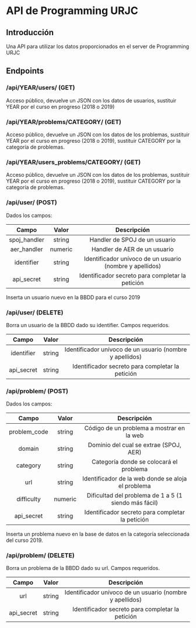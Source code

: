 # API de Programming URJC

## Introducción
Una API para utilizar los datos proporcionados en el server de Programming URJC

## Endpoints

### /api/YEAR/users/ (GET)

Acceso público, devuelve un JSON con los datos de usuarios, sustituir YEAR por el curso en progreso (2018 o 2019)

### /api/YEAR/problems/CATEGORY/ (GET)

Acceso público, devuelve un JSON con los datos de los problemas, sustituir YEAR por el curso en progreso (2018 o 2019), sustituir CATEGORY por la categoría de problemas.

### /api/YEAR/users\_problems/CATEGORY/ (GET)

Acceso público, devuelve un JSON con los datos de los problemas, sustituir YEAR por el curso en progreso (2018 o 2019), sustituir CATEGORY por la categoría de problemas.

### /api/user/ (POST)

Dados los campos:

| Campo         | Valor   | Descripción                                              |
|:-------------:|:-------:|:--------------------------------------------------------:|
| spoj\_handler | string  | Handler de SPOJ de un usuario                            |
| aer\_handler  | numeric | Handler de AER de un usuario                             |
| identifier    | string  | Identificador unívoco de un usuario (nombre y apellidos) |
| api\_secret   | string  | Identificador secreto para completar la petición         |

Inserta un usuario nuevo en la BBDD para el curso 2019

### /api/user/ (DELETE)

Borra un usuario de la BBDD dado su identifier. Campos requeridos.

| Campo         | Valor   | Descripción                                              |
|:-------------:|:-------:|:--------------------------------------------------------:|
| identifier    | string  | Identificador unívoco de un usuario (nombre y apellidos) |
| api\_secret   | string  | Identificador secreto para completar la petición         |

### /api/problem/ (POST)

Dados los campos:

| Campo         | Valor   | Descripción                                              |
|:-------------:|:-------:|:--------------------------------------------------------:|
| problem\_code | string  | Código de un problema a mostrar en la web                |
| domain        | string  | Dominio del cual se extrae (SPOJ, AER)                   |
| category      | string  | Categoría donde se colocará el problema                  |
| url           | string  | Identificador de la web donde se aloja el problema       |
| difficulty    | numeric | Dificultad del problema de 1 a 5 (1 siendo más fácil)    |
| api\_secret   | string  | Identificador secreto para completar la petición         |

Inserta un problema nuevo en la base de datos en la categoría seleccionada del curso 2019.

### /api/problem/ (DELETE)

Borra un problema de la BBDD dado su url. Campos requeridos.

| Campo         | Valor   | Descripción                                              |
|:-------------:|:-------:|:--------------------------------------------------------:|
| url           | string  | Identificador unívoco de un usuario (nombre y apellidos) |
| api\_secret   | string  | Identificador secreto para completar la petición         |

